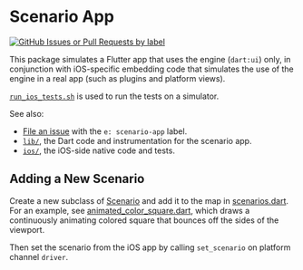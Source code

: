 # Scenario App

[![GitHub Issues or Pull Requests by label](https://img.shields.io/github/issues/flutter/flutter/e%3A%20scenario-app)](https://github.com/flutter/flutter/issues?q=is%3Aopen+is%3Aissue+label%3A%22e%3A+scenario-app%22)

This package simulates a Flutter app that uses the engine (`dart:ui`) only,
in conjunction with iOS-specific embedding code that simulates the use of the
engine in a real app (such as plugins and platform views).

[`run_ios_tests.sh`](run_ios_tests.sh) is used to run the tests on a simulator.

See also:

- [File an issue][file_issue] with the `e: scenario-app` label.
- [`lib/`](lib/), the Dart code and instrumentation for the scenario app.
- [`ios/`](ios/), the iOS-side native code and tests.

[file_issue]: https://github.com/flutter/flutter/issues/new?labels=e:%20scenario-app,engine,team-ios

## Adding a New Scenario

Create a new subclass of [Scenario](lib/src/scenario.dart) and add it to the map
in [scenarios.dart](lib/src/scenarios.dart). For an example, see
[animated_color_square.dart](lib/src/animated_color_square.dart), which draws a
continuously animating colored square that bounces off the sides of the
viewport.

Then set the scenario from the iOS app by calling `set_scenario` on platform
channel `driver`.
